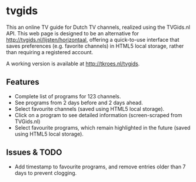tvgids
======

This an online TV guide for Dutch TV channels, realized using the TVGids.nl
API. This web page is designed to be an alternative for
http://tvgids.nl/lijsten/horizontaal, offering a quick-to-use interface that
saves preferences (e.g. favorite channels) in HTML5 local storage, rather than
requiring a registered account.

A working version is available at http://tkroes.nl/tvgids.

Features
--------
- Complete list of programs for 123 channels.
- See programs from 2 days before and 2 days ahead.
- Select favourite channels (saved using HTML5 local storage).
- Click on a program to see detailed information (screen-scraped from
  TVGids.nl)
- Select favourite programs, which remain highlighted in the future (saved
  using HTML5 local storage).

Issues & TODO
-------------
- Add timestamp to favourite programs, and remove entries older than 7 days to
  prevent clogging.
